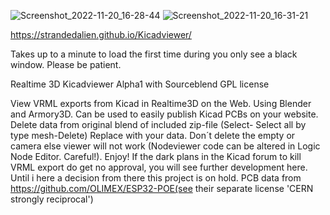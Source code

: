 ![Screenshot_2022-11-20_16-28-44](https://user-images.githubusercontent.com/89656885/202910594-acaf5b98-66da-4b7a-ab6c-3677b76891c4.png)
![Screenshot_2022-11-20_16-31-21](https://user-images.githubusercontent.com/89656885/202910614-8d981859-9a38-4d95-a328-4dfceb312a48.png)


https://strandedalien.github.io/Kicadviewer/

Takes up to a minute to load the first time during you only see a black window. Please be patient.

Realtime 3D Kicadviewer Alpha1 with Sourceblend GPL license

View VRML exports from Kicad in Realtime3D on the Web. Using Blender and Armory3D. Can be used to easily publish Kicad PCBs on your website.
Delete data from original blend of included zip-file (Select- Select all by type mesh-Delete) Replace with your data. Don´t delete the empty or camera else viewer will not work (Nodeviewer code can be altered in Logic Node Editor. Careful!). Enjoy! If the dark plans in the Kicad forum to kill VRML export do get no approval, you will see further development here. Until i here a decision from there this project is on hold. PCB data from https://github.com/OLIMEX/ESP32-POE(see their separate license 'CERN strongly reciprocal')
